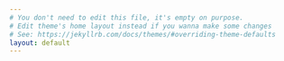 ```yaml
---
# You don't need to edit this file, it's empty on purpose.
# Edit theme's home layout instead if you wanna make some changes
# See: https://jekyllrb.com/docs/themes/#overriding-theme-defaults
layout: default
---
```

<div id="mapid"></div>
<script src="./scripts/cong_dist.js"></script>
<!-- <script src="./scripts/test.js"></script> -->
